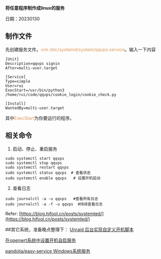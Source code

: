 **将任意程序制作成linux的服务**

日期：20230130
## 制作文件
先创建服务文件。<span style="color:#dc9656">vim /etc/systemd/system/qqvps.service</span>。输入一下内容

```
[Unit]
Description=qqvps signin
After=multi-user.target

[Service]
Type=simple
User=rui
ExecStart=/usr/bin/python3 /home/rui/code/qqvps/cookie_login/cookie_check.py

[Install]
WantedBy=multi-user.target
```

其中<span style="color:#dc9656">ExecStart</span>为你要运行的程序。


## 相关命令
1. 启动、停止、重启服务
```
sudo systemctl start qqvps
sudo systemctl stop qqvps
sudo systemctl restart qqvps
sudo systemctl status qqvps  # 查看状态
sudo systemctl enable qqvps   # 设置开机启动
```
2. 查看日志
```
sudo journalctl -a -u qqvps   #查看所有日志
sudo journalctl -a -f -u qqvps  #持续查看日志
```
Refer: [https://blog.hifool.cn/posts/systemted/](https://blog.hifool.cn/posts/systemted/)


##其它系统，准备晚点整理下：
[Unraid 后台实现自定义开机脚本](https://www.zleoco.com/?p=587)

[在openwrt系统中设置开机自启服务](https://sparkydogx.github.io/2019/01/09/openwrt-service-startup/)

[pandolia/easy-service Windows系统服务](https://github.com/pandolia/easy-service/)